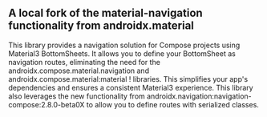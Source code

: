 ## A local fork of the material-navigation functionality from androidx.material

This library provides a navigation solution for Compose projects using Material3 BottomSheets. 
It allows you to define your BottomSheet as navigation routes, 
eliminating the need for the androidx.compose.material.navigation and  androidx.compose.material:material ! libraries.
This simplifies your app's dependencies and ensures a consistent Material3 experience.
This library also leverages the new functionality from androidx.navigation:navigation-compose:2.8.0-beta0X to allow you to define routes with serialized classes.
